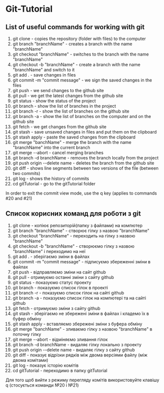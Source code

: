 # Git-Tutorial

## List of useful commands for working with git

1. git clone - copies the repository (folder with files) to the computer
2. git branch "branchName" - creates a branch with the name "branchName"
3. git checkout "branchName" - switches to the branch with the name "branchName"
4. git checkout -b "branchName" - create a branch with the name "branchName" and switch to it
5. git add . - save changes in files
6. git commit -m "commit message" - we sign the saved changes in the files
7. git push - we send changes to the github site
8. git pull - we get the latest changes from the github site
9. git status - show the status of the project
10. git branch - show the list of branches in the project
11. git branch -r - show the list of branches on the github site
12. git branch -a - show the list of branches on the computer and on the github site
13. git fetch - we get changes from the github site
14. git stash - save unsaved changes in files and put them on the clipboard
15. git stash apply - paste the saved changes from the clipboard
16. git merge "banchName" - merge the branch with the name "branchName" into the current branch
17. git merge --abort - cancel merging branches
18. git branch -d branchName - removes the branch locally from the project
19. git push origin --delete name - deletes the branch from the github site
20. git diff - shows line segments between two versions of the file (between two commits)
21. git log - shows the history of commits
22. cd gitTutorial - go to the gitTutorial folder

In order to exit the commit view mode, use the q key (applies to commands #20 and #21)

## Список корисних команд для роботи з git

1. git clone - копіює репозиторій(папку з файлами) на компютер
2. git branch "branchName" - створює гілку з назвою "branchName"
3. git checkout "branchName" - переходить на гілку з назвою "branchName"
4. git checkout -b "branchName" - створюємо гілку з назвою "branchName" і переходимо на неї
5. git add . - зберігаємо зміни в файлах
6. git commit -m "commit message" - підписуємо збереженні зміни в файлах
7. git push - відправляємо зміни на сайт github
8. git pull - отримуємо останні зміни з сайту github
9. git status - показуємо статус проекту
10. git branch - показуємо список гілок в проекті
11. git branch -r - показуємо список гілок на сайті github
12. git branch -a - показуємо список гілок на компютері та на сайті github
13. git fetch - отримуємо зміни з сайту github
14. git stash - зберігаємо не збережені зміни в файлах і кладемо їх в буфер обміну
15. git stash apply - вставляємо збережені зміни з буфера обміну
16. git merge "banchName" - зливаємо гілку з назвою "branchName" в поточну гілку
17. git merge --abort - відміняємо зливання гілок
18. git branch -d branchName - видаляє гілку локально з проекту
19. git push origin --delete name - видаляє гілку з сайту github
20. git diff - показує відрізки рядків між двома версіями файлу (між двома комітами)
21. git log - показує історію комітів
22. cd gitTutorial - переходимо в папку gitTutorial

Для того щоб вийти з режиму перегляду комітів використовуйте клавішу q (стосується команди №20 і №21)
